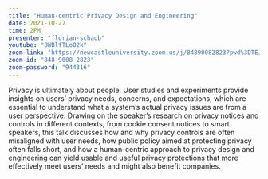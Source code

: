 ```yaml
---
title: "Human-centric Privacy Design and Engineering"
date: 2021-10-27
time: 2PM
presenter: "florian-schaub"
youtube: "8WBlfTLoO2k"
zoom-link: "https://newcastleuniversity.zoom.us/j/84890082823?pwd%3DTEJTKzEvVDJPZy9mYU1GUzNORTRKdz09"
zoom-id: "848 9008 2823"
zoom-password: "944316"
---
```


Privacy is ultimately about people. User studies and experiments provide insights on users’ privacy needs, concerns, and expectations, which are essential to understand what a system’s actual privacy issues are from a user perspective. Drawing on the speaker’s research on privacy notices and controls in different contexts, from cookie consent notices to smart speakers, this talk discusses how and why privacy controls are often misaligned with user needs, how public policy aimed at protecting privacy often falls short, and how a human-centric approach to privacy design and engineering can yield usable and useful privacy protections that more effectively meet users’ needs and might also benefit companies.
